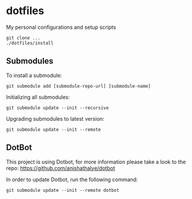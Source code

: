 # dotfiles
My personal configurations and setup scripts

```
git clone ...
./dotfiles/install
```

## Submodules

To install a submodule:
```
git submodule add [submodule-repo-url] [submodule-name]
```

Initializing all submodules:
```
git submodule update --init --recursive
```

Upgrading submodules to latest version:
```
git submodule update --init --remote
```




## DotBot

This project is using Dotbot, for more information please take a look to the repo: https://github.com/anishathalye/dotbot

In order to update Dotbot, run the following command:
```
git submodule update --init --remote dotbot
```

